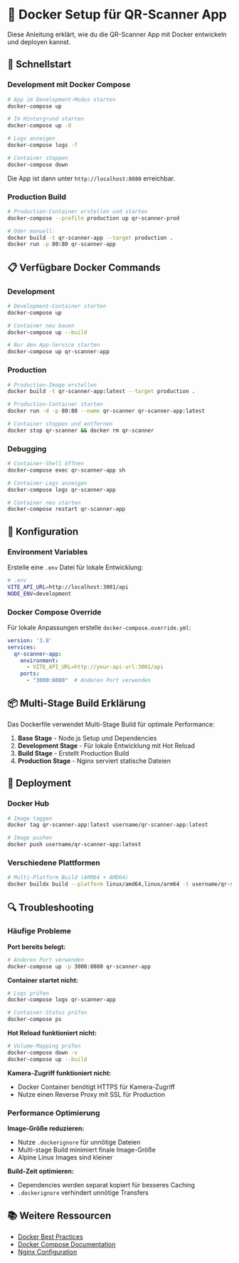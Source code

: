 
# 🐳 Docker Setup für QR-Scanner App

Diese Anleitung erklärt, wie du die QR-Scanner App mit Docker entwickeln und deployen kannst.

## 🚀 Schnellstart

### Development mit Docker Compose

```bash
# App im Development-Modus starten
docker-compose up

# Im Hintergrund starten
docker-compose up -d

# Logs anzeigen
docker-compose logs -f

# Container stoppen
docker-compose down
```

Die App ist dann unter `http://localhost:8080` erreichbar.

### Production Build

```bash
# Production-Container erstellen und starten
docker-compose --profile production up qr-scanner-prod

# Oder manuell:
docker build -t qr-scanner-app --target production .
docker run -p 80:80 qr-scanner-app
```

## 📋 Verfügbare Docker Commands

### Development
```bash
# Development-Container starten
docker-compose up

# Container neu bauen
docker-compose up --build

# Nur den App-Service starten
docker-compose up qr-scanner-app
```

### Production
```bash
# Production-Image erstellen
docker build -t qr-scanner-app:latest --target production .

# Production-Container starten
docker run -d -p 80:80 --name qr-scanner qr-scanner-app:latest

# Container stoppen und entfernen
docker stop qr-scanner && docker rm qr-scanner
```

### Debugging
```bash
# Container-Shell öffnen
docker-compose exec qr-scanner-app sh

# Container-Logs anzeigen
docker-compose logs qr-scanner-app

# Container neu starten
docker-compose restart qr-scanner-app
```

## 🔧 Konfiguration

### Environment Variables

Erstelle eine `.env` Datei für lokale Entwicklung:

```bash
# .env
VITE_API_URL=http://localhost:3001/api
NODE_ENV=development
```

### Docker Compose Override

Für lokale Anpassungen erstelle `docker-compose.override.yml`:

```yaml
version: '3.8'
services:
  qr-scanner-app:
    environment:
      - VITE_API_URL=http://your-api-url:3001/api
    ports:
      - "3000:8080"  # Anderen Port verwenden
```

## 📦 Multi-Stage Build Erklärung

Das Dockerfile verwendet Multi-Stage Build für optimale Performance:

1. **Base Stage** - Node.js Setup und Dependencies
2. **Development Stage** - Für lokale Entwicklung mit Hot Reload
3. **Build Stage** - Erstellt Production Build
4. **Production Stage** - Nginx serviert statische Dateien

## 🚀 Deployment

### Docker Hub
```bash
# Image taggen
docker tag qr-scanner-app:latest username/qr-scanner-app:latest

# Image pushen
docker push username/qr-scanner-app:latest
```

### Verschiedene Plattformen
```bash
# Multi-Platform Build (ARM64 + AMD64)
docker buildx build --platform linux/amd64,linux/arm64 -t username/qr-scanner-app:latest --push .
```

## 🔍 Troubleshooting

### Häufige Probleme

**Port bereits belegt:**
```bash
# Anderen Port verwenden
docker-compose up -p 3000:8080 qr-scanner-app
```

**Container startet nicht:**
```bash
# Logs prüfen
docker-compose logs qr-scanner-app

# Container-Status prüfen
docker-compose ps
```

**Hot Reload funktioniert nicht:**
```bash
# Volume-Mapping prüfen
docker-compose down -v
docker-compose up --build
```

**Kamera-Zugriff funktioniert nicht:**
- Docker Container benötigt HTTPS für Kamera-Zugriff
- Nutze einen Reverse Proxy mit SSL für Production

### Performance Optimierung

**Image-Größe reduzieren:**
- Nutze `.dockerignore` für unnötige Dateien
- Multi-stage Build minimiert finale Image-Größe
- Alpine Linux Images sind kleiner

**Build-Zeit optimieren:**
- Dependencies werden separat kopiert für besseres Caching
- `.dockerignore` verhindert unnötige Transfers

## 📚 Weitere Ressourcen

- [Docker Best Practices](https://docs.docker.com/develop/dev-best-practices/)
- [Docker Compose Documentation](https://docs.docker.com/compose/)
- [Nginx Configuration](https://nginx.org/en/docs/)
